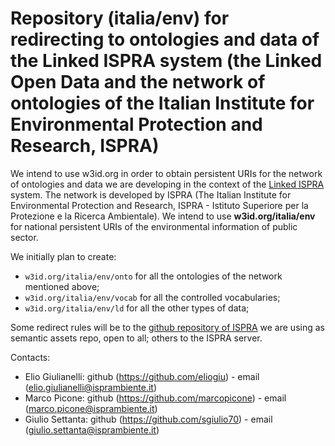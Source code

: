Repository (italia/env) for redirecting to ontologies and data of the Linked ISPRA system (the Linked Open Data and the network of ontologies of the Italian Institute for Environmental Protection and Research, ISPRA)
===================

We intend to use w3id.org in order to obtain persistent URIs for the network of ontologies and data we are developing in the context of the [Linked ISPRA](https://dati.isprambiente.it) system. The network is developed by ISPRA (The Italian Institute for Environmental Protection and Research, ISPRA - Istituto Superiore per la Protezione e la Ricerca Ambientale). We intend to use **w3id.org/italia/env** for national persistent URIs of the environmental information of public sector.

We initially plan to create:
+ `w3id.org/italia/env/onto` for all the ontologies of the network mentioned above;
+ `w3id.org/italia/env/vocab` for all the controlled vocabularies;
+ `w3id.org/italia/env/ld` for all the other types of data;


Some redirect rules will be to the [github repository of ISPRA](https://github.com/isprambiente/dati-semantic) we are using as semantic assets repo, open to all; others to the ISPRA server.

Contacts:

+ Elio Giulianelli: github (https://github.com/eliogiu) - email (elio.giulianelli@isprambiente.it)
+ Marco Picone: github (https://github.com/marcopicone) - email (marco.picone@isprambiente.it)
+ Giulio Settanta: github (https://github.com/sgiulio70) - email (giulio.settanta@isprambiente.it)
